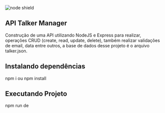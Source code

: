<span>
<img src="https://img.shields.io/badge/Node.js-339933?style=for-the-badge&logo=nodedotjs&logoColor=white" alt="node shield">
</span>


## API Talker Manager

Construção de uma API utilizando NodeJS e Express para realizar, operações CRUD (create, read, update, delete), também realizar validações de email, data entre outros, a base de dados desse projeto é o arquivo talker.json.

## Instalando dependências

npm i ou npm install

## Executando Projeto

npm run de

